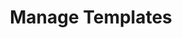 ---
title: Manage Templates
seo:
  title: Manage Templates
weight: 0
layout: page
navigation:
  show: true
---